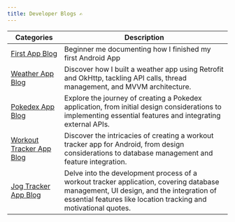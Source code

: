 ```yaml
---
title: Developer Blogs ✍️
---
```


| Categories | Description |
| ----------- | ----------- |
| [First App Blog](https://ramzijabali.github.io/articles/Dev-Blogs/First-Android-App-Tic-Tac-Toe) |Beginner me documenting how I finished my first Android App |
| [Weather App Blog](https://ramzijabali.github.io/articles/Dev-Blogs/Weather-App-Blog) | Discover how I built a weather app using Retrofit and OkHttp, tackling API calls, thread management, and MVVM architecture.|
| [Pokedex App Blog](https://ramzijabali.github.io/articles/Dev-Blogs/Pokedex-App-Blog) | Explore the journey of creating a Pokedex application, from initial design considerations to implementing essential features and integrating external APIs.|
| [Workout Tracker App Blog](https://ramzijabali.github.io/articles/Dev-Blogs/Workout-Tracker-App-Blog) | Discover the intricacies of creating a workout tracker app for Android, from design considerations to database management and feature integration.| 
| [Jog Tracker App Blog](https://ramzijabali.github.io/articles/Dev-Blogs/Jog-Tracker-App-Blog) | Delve into the development process of a workout tracker application, covering database management, UI design, and the integration of essential features like location tracking and motivational quotes.|

